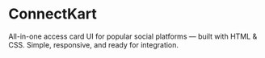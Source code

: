 # ConnectKart
All-in-one access card UI for popular social platforms — built with HTML &amp; CSS. Simple, responsive, and ready for integration.
